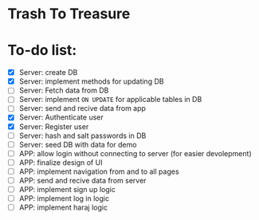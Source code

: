 # Trash To Treasure

# To-do list:
- [x] Server: create DB
- [x] Server: implement methods for updating DB
- [ ] Server: Fetch data from DB
- [ ] Server: implement `ON UPDATE` for applicable tables in DB
- [ ] Server: send and recive data from app
- [x] Server: Authenticate user
- [x] Server: Register user
- [ ] Server: hash and salt passwords in DB
- [ ] Server: seed DB with data for demo
- [ ] APP: allow login without connecting to server (for easier devolepment)
- [ ] APP: finalize design of UI 
- [ ] APP: implement navigation from and to all pages
- [ ] APP: send and recive data from server
- [ ] APP: implement sign up logic
- [ ] APP: implement log in logic
- [ ] APP: implement haraj logic
